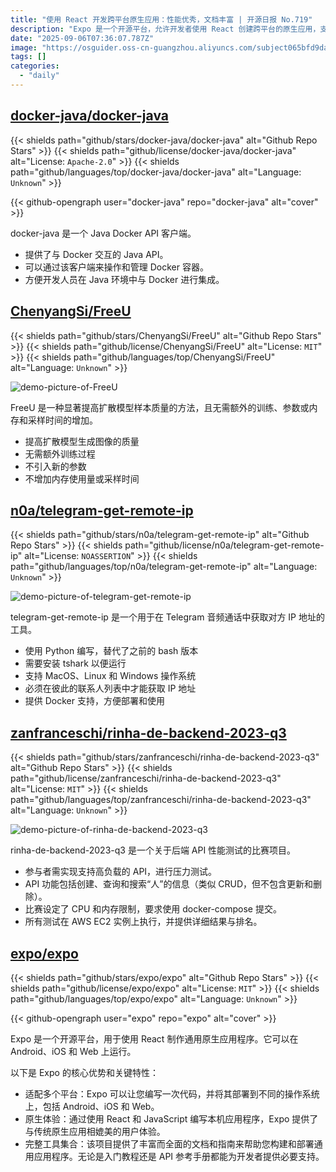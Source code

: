 ```yaml
---
title: "使用 React 开发跨平台原生应用：性能优秀，文档丰富 | 开源日报 No.719"
description: "Expo 是一个开源平台，允许开发者使用 React 创建跨平台的原生应用，支持 Android、iOS 和 Web。其核心优势包括一次编写代码即可在多个平台上部署、提供与传统原生应用相媲美的用户体验，以及丰富的文档和工具支持，帮助开发者轻松构建和部署应用。"
date: "2025-09-06T07:36:07.787Z"
image: "https://osguider.oss-cn-guangzhou.aliyuncs.com/subject065bfd9dac22a73541f12b372c2fa0f0.png"
tags: []
categories:
  - "daily"
---
```


## [docker-java/docker-java](https://github.com/docker-java/docker-java)

{{< shields path="github/stars/docker-java/docker-java" alt="Github Repo Stars" >}} {{< shields path="github/license/docker-java/docker-java" alt="License: `Apache-2.0`" >}} {{< shields path="github/languages/top/docker-java/docker-java" alt="Language: `Unknown`" >}}

{{< github-opengraph user="docker-java" repo="docker-java" alt="cover" >}}

docker-java 是一个 Java Docker API 客户端。

- 提供了与 Docker 交互的 Java API。
- 可以通过该客户端来操作和管理 Docker 容器。
- 方便开发人员在 Java 环境中与 Docker 进行集成。
  
## [ChenyangSi/FreeU](https://github.com/ChenyangSi/FreeU)

{{< shields path="github/stars/ChenyangSi/FreeU" alt="Github Repo Stars" >}} {{< shields path="github/license/ChenyangSi/FreeU" alt="License: `MIT`" >}} {{< shields path="github/languages/top/ChenyangSi/FreeU" alt="Language: `Unknown`" >}}

![demo-picture-of-FreeU](https://static.osguider.com/subject/github/ChenyangSi/FreeU/4bd02f4813840e1af2cbaa7776698f94.jpg)

FreeU 是一种显著提高扩散模型样本质量的方法，且无需额外的训练、参数或内存和采样时间的增加。

- 提高扩散模型生成图像的质量
- 无需额外训练过程
- 不引入新的参数
- 不增加内存使用量或采样时间
  
## [n0a/telegram-get-remote-ip](https://github.com/n0a/telegram-get-remote-ip)

{{< shields path="github/stars/n0a/telegram-get-remote-ip" alt="Github Repo Stars" >}} {{< shields path="github/license/n0a/telegram-get-remote-ip" alt="License: `NOASSERTION`" >}} {{< shields path="github/languages/top/n0a/telegram-get-remote-ip" alt="Language: `Unknown`" >}}

![demo-picture-of-telegram-get-remote-ip](https://osguider.oss-cn-guangzhou.aliyuncs.com/subject/4d69741d4a12691920b48fac1344f689.png)

telegram-get-remote-ip 是一个用于在 Telegram 音频通话中获取对方 IP 地址的工具。

- 使用 Python 编写，替代了之前的 bash 版本
- 需要安装 tshark 以便运行
- 支持 MacOS、Linux 和 Windows 操作系统
- 必须在彼此的联系人列表中才能获取 IP 地址
- 提供 Docker 支持，方便部署和使用
  
## [zanfranceschi/rinha-de-backend-2023-q3](https://github.com/zanfranceschi/rinha-de-backend-2023-q3)

{{< shields path="github/stars/zanfranceschi/rinha-de-backend-2023-q3" alt="Github Repo Stars" >}} {{< shields path="github/license/zanfranceschi/rinha-de-backend-2023-q3" alt="License: `MIT`" >}} {{< shields path="github/languages/top/zanfranceschi/rinha-de-backend-2023-q3" alt="Language: `Unknown`" >}}

![demo-picture-of-rinha-de-backend-2023-q3](https://static.osguider.com/subject/github/zanfranceschi/rinha-de-backend-2023-q3/544d99de0d5113d0441941430b5e1087.jpg)

rinha-de-backend-2023-q3 是一个关于后端 API 性能测试的比赛项目。

- 参与者需实现支持高负载的 API，进行压力测试。
- API 功能包括创建、查询和搜索“人”的信息（类似 CRUD，但不包含更新和删除）。
- 比赛设定了 CPU 和内存限制，要求使用 docker-compose 提交。
- 所有测试在 AWS EC2 实例上执行，并提供详细结果与排名。
  
## [expo/expo](https://github.com/expo/expo)

{{< shields path="github/stars/expo/expo" alt="Github Repo Stars" >}} {{< shields path="github/license/expo/expo" alt="License: `MIT`" >}} {{< shields path="github/languages/top/expo/expo" alt="Language: `Unknown`" >}}

{{< github-opengraph user="expo" repo="expo" alt="cover" >}}

Expo 是一个开源平台，用于使用 React 制作通用原生应用程序。它可以在 Android、iOS 和 Web 上运行。

以下是 Expo 的核心优势和关键特性：

- 适配多个平台：Expo 可以让您编写一次代码，并将其部署到不同的操作系统上，包括 Android、iOS 和 Web。
- 原生体验：通过使用 React 和 JavaScript 编写本机应用程序，Expo 提供了与传统原生应用相媲美的用户体验。
- 完整工具集合：该项目提供了丰富而全面的文档和指南来帮助您构建和部署通用应⽤程序。无论是入门教程还是 API 参考手册都能为开发者提供必要支持。
  
